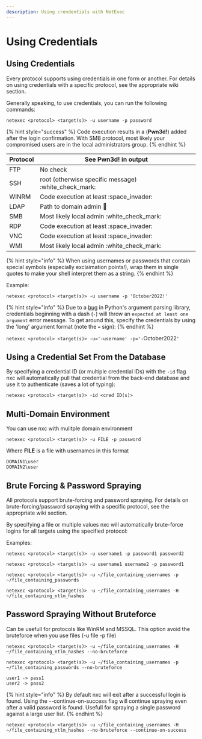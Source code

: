 ```yaml
---
description: Using crendentials with NetExec
---
```


# Using Credentials

## Using Credentials

Every protocol supports using credentials in one form or another. For details on using credentials with a specific protocol, see the appropriate wiki section.

Generally speaking, to use credentials, you can run the following commands:

```
netexec <protocol> <target(s)> -u username -p password
```

{% hint style="success" %}
Code execution results in a (**Pwn3d!**) added after the login confirmation. With SMB protocol, most likely your compromised users are in the local administrators group.
{% endhint %}

| Protocol | See Pwn3d! in output                                   |
| -------- | ------------------------------------------------------ |
| FTP      | No check                                               |
| SSH      | root (otherwise specific message) :white\_check\_mark: |
| WINRM    | Code execution at least :space\_invader:               |
| LDAP     | Path to domain admin :crown:                           |
| SMB      | Most likely local admin :white\_check\_mark:           |
| RDP      | Code execution at least :space\_invader:               |
| VNC      | Code execution at least :space\_invader:               |
| WMI      | Most likely local admin :white\_check\_mark:           |

{% hint style="info" %}
When using usernames or passwords that contain special symbols (especially exclaimation points!), wrap them in single quotes to make your shell interpret them as a string.
{% endhint %}

Example:

```
netexec <protocol> <target(s)> -u username -p 'October2022!'
```

{% hint style="info" %}
Due to a [bug](https://bugs.python.org/issue9334) in Python's argument parsing library, credentials beginning with a dash (`-`) will throw an `expected at least one argument` error message. To get around this, specify the credentials by using the 'long' argument format (note the `=` sign):
{% endhint %}

`netexec <protocol> <target(s)> -u='-username' -p='-`October2022`'`

## Using a Credential Set From the Database

By specifying a credential ID (or multiple credential IDs) with the `-id` flag nxc will automatically pull that credential from the back-end database and use it to authenticate (saves a lot of typing):

```
netexec <protocol> <target(s)> -id <cred ID(s)>
```

## Multi-Domain Environment

You can use nxc with mulitple domain environment

```
netexec <protocol> <target(s)> -u FILE -p password
```

Where **FILE** is a file with usernames in this format

```
DOMAIN1\user
DOMAIN2\user
```

## Brute Forcing & Password Spraying

All protocols support brute-forcing and password spraying. For details on brute-forcing/password spraying with a specific protocol, see the appropriate wiki section.

By specifying a file or multiple values nxc will automatically brute-force logins for all targets using the specified protocol:

Examples:

```
netexec <protocol> <target(s)> -u username1 -p password1 password2
```

```
netexec <protocol> <target(s)> -u username1 username2 -p password1
```

```
netexec <protocol> <target(s)> -u ~/file_containing_usernames -p ~/file_containing_passwords
```

```
netexec <protocol> <target(s)> -u ~/file_containing_usernames -H ~/file_containing_ntlm_hashes
```

## Password Spraying Without Bruteforce

Can be usefull for protocols like WinRM and MSSQL. This option avoid the bruteforce when you use files (-u file -p file)

```
netexec <protocol> <target(s)> -u ~/file_containing_usernames -H ~/file_containing_ntlm_hashes --no-bruteforce
```

```
netexec <protocol> <target(s)> -u ~/file_containing_usernames -p ~/file_containing_passwords --no-bruteforce
```

```
user1 -> pass1
user2 -> pass2
```

{% hint style="info" %}
By default nxc will exit after a successful login is found. Using the --continue-on-success flag will continue spraying even after a valid password is found. Usefull for spraying a single password against a large user list.
{% endhint %}

```
netexec <protocol> <target(s)> -u ~/file_containing_usernames -H ~/file_containing_ntlm_hashes --no-bruteforce --continue-on-success
```
